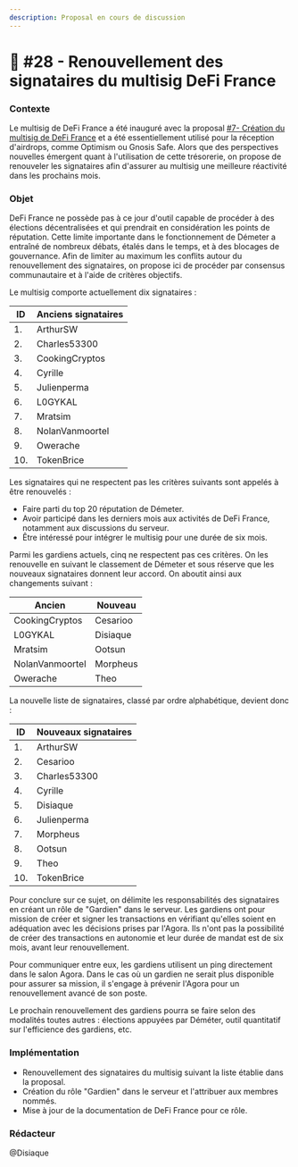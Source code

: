 ```yaml
---
description: Proposal en cours de discussion
---
```


# 💬 #28 - Renouvellement des signataires du multisig DeFi France

### Contexte

Le multisig de DeFi France a été inauguré avec la proposal [#7- Création du multisig de DeFi France](https://docs.defi-france.org/dff/propositions/propositions-acceptees/7-creation-du-multisig-dff) et a été essentiellement utilisé pour la réception d'airdrops, comme Optimism ou Gnosis Safe. Alors que des perspectives nouvelles émergent quant à l'utilisation de cette trésorerie, on propose de renouveler les signataires afin d'assurer au multisig une meilleure réactivité dans les prochains mois.

### Objet

DeFi France ne possède pas à ce jour d'outil capable de procéder à des élections décentralisées et qui prendrait en considération les points de réputation. Cette limite importante dans le fonctionnement de Démeter a entraîné de nombreux débats, étalés dans le temps, et à des blocages de gouvernance. Afin de limiter au maximum les conflits autour du renouvellement des signataires, on propose ici de procéder par consensus communautaire et à l'aide de critères objectifs.

Le multisig comporte actuellement dix signataires :

| ID  | Anciens signataires |
| --- | ------------------- |
| 1.  | ArthurSW            |
| 2.  | Charles53300        |
| 3.  | CookingCryptos      |
| 4.  | Cyrille             |
| 5.  | Julienperma         |
| 6.  | L0GYKAL             |
| 7.  | Mratsim             |
| 8.  | NolanVanmoortel     |
| 9.  | Owerache            |
| 10. | TokenBrice          |

Les signataires qui ne respectent pas les critères suivants sont appelés à être renouvelés :

* Faire parti du top 20 réputation de Démeter.
* Avoir participé dans les derniers mois aux activités de DeFi France, notamment aux discussions du serveur.
* Être intéressé pour intégrer le multisig pour une durée de six mois.

Parmi les gardiens actuels, cinq ne respectent pas ces critères. On les renouvelle en suivant le classement de Démeter et sous réserve que les nouveaux signataires donnent leur accord. On aboutit ainsi aux changements suivant :

| Ancien          | Nouveau  |
| --------------- | -------- |
| CookingCryptos  | Cesarioo |
| L0GYKAL         | Disiaque |
| Mratsim         | Ootsun   |
| NolanVanmoortel | Morpheus |
| Owerache        | Theo     |

La nouvelle liste de signataires, classé par ordre alphabétique, devient donc :

| ID  | Nouveaux signataires |
| --- | -------------------- |
| 1.  | ArthurSW             |
| 2.  | Cesarioo             |
| 3.  | Charles53300         |
| 4.  | Cyrille              |
| 5.  | Disiaque             |
| 6.  | Julienperma          |
| 7.  | Morpheus             |
| 8.  | Ootsun               |
| 9.  | Theo                 |
| 10. | TokenBrice           |

Pour conclure sur ce sujet, on délimite les responsabilités des signataires en créant un rôle de "Gardien" dans le serveur. Les gardiens ont pour mission de créer et signer les transactions en vérifiant qu'elles soient en adéquation avec les décisions prises par l'Agora. Ils n'ont pas la possibilité de créer des transactions en autonomie et leur durée de mandat est de six mois, avant leur renouvellement.

Pour communiquer entre eux, les gardiens utilisent un ping directement dans le salon Agora. Dans le cas où un gardien ne serait plus disponible pour assurer sa mission, il s'engage à prévenir l'Agora pour un renouvellement avancé de son poste.

Le prochain renouvellement des gardiens pourra se faire selon des modalités toutes autres : élections appuyées par Déméter, outil quantitatif sur l'efficience des gardiens, etc.

### Implémentation

* Renouvellement des signataires du multisig suivant la liste établie dans la proposal.
* Création du rôle "Gardien" dans le serveur et l'attribuer aux membres nommés.
* Mise à jour de la documentation de DeFi France pour ce rôle.

### Rédacteur

@Disiaque
